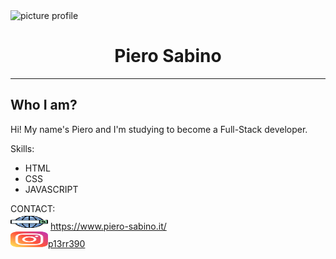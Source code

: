 <img src="https://i.ibb.co/KKnc3X6/Picture-profile-2.jpg"  alt="picture profile" width="200px" height="220px"/>
<h1 style="text-align:center"> Piero Sabino</h1>
<hr/>
 <h2> Who I am?</h2>
<p >Hi! My name's Piero and I'm studying to become a Full-Stack developer.</p>

Skills:
- HTML
- CSS 
- JAVASCRIPT



CONTACT:<br/>
<img src="/img/web-search-engine.svg" width="60px" height="25px">  https://www.piero-sabino.it/<br/>
<img src="/img/instagram.svg" width="60px" height="25px"><a href="https://www.instagram.com/p13rr390/">p13rr390</a>   <br/>

